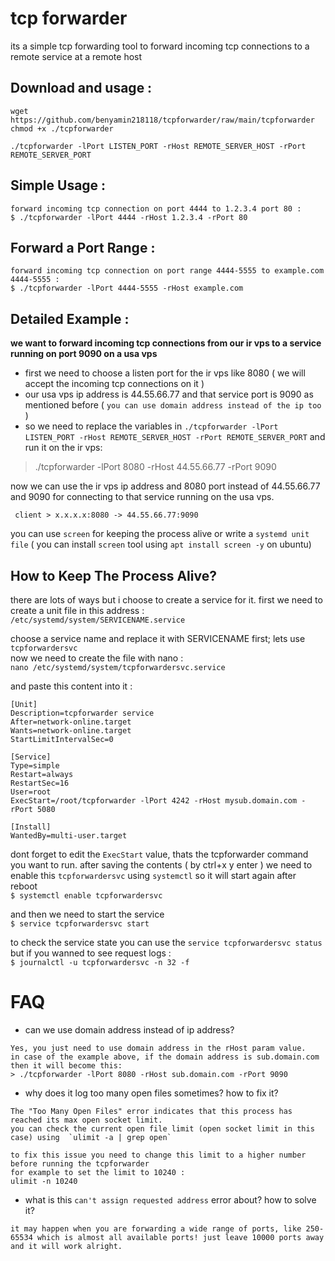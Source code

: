 # tcp forwarder

its a simple tcp forwarding tool to forward incoming tcp connections to a remote service at a remote host

## Download and usage :
```
wget https://github.com/benyamin218118/tcpforwarder/raw/main/tcpforwarder
chmod +x ./tcpforwarder

./tcpforwarder -lPort LISTEN_PORT -rHost REMOTE_SERVER_HOST -rPort REMOTE_SERVER_PORT
```

## Simple Usage :
```
forward incoming tcp connection on port 4444 to 1.2.3.4 port 80 :
$ ./tcpforwarder -lPort 4444 -rHost 1.2.3.4 -rPort 80
```

## Forward a Port Range :
```
forward incoming tcp connection on port range 4444-5555 to example.com 4444-5555 :
$ ./tcpforwarder -lPort 4444-5555 -rHost example.com
```
## Detailed Example :

**we want to forward incoming tcp connections from our ir vps to a service running on port 9090 on a usa vps**
- first we need to choose a listen port for the ir vps like 8080 ( we will accept the incoming tcp connections on it )
- our usa vps ip address is 44.55.66.77 and that service port is 9090 as mentioned before ( `you can use domain address instead of the ip too` )
- so we need to replace the variables in `./tcpforwarder -lPort LISTEN_PORT -rHost REMOTE_SERVER_HOST -rPort REMOTE_SERVER_PORT` and run it on the ir vps:

> ./tcpforwarder -lPort 8080 -rHost 44.55.66.77 -rPort 9090

now we can use the ir vps ip address and 8080 port instead of 44.55.66.77 and 9090 for connecting to that service running on the usa vps. 

` client > x.x.x.x:8080 -> 44.55.66.77:9090`

you can use `screen` for keeping the process alive or write a `systemd unit file`
( you can install `screen` tool using `apt install screen -y` on ubuntu)

## How to Keep The Process Alive?
there are lots of ways but i choose to create a service for it.
first we need to create a unit file in this address :<br/>
`/etc/systemd/system/SERVICENAME.service`

choose a service name and replace it with SERVICENAME first; lets use `tcpforwardersvc`<br/>
now we need to create the file with nano :<br/>
`nano /etc/systemd/system/tcpforwardersvc.service`

and paste this content into it :
```
[Unit]
Description=tcpforwarder service
After=network-online.target
Wants=network-online.target
StartLimitIntervalSec=0

[Service]
Type=simple
Restart=always
RestartSec=16
User=root
ExecStart=/root/tcpforwarder -lPort 4242 -rHost mysub.domain.com -rPort 5080

[Install]
WantedBy=multi-user.target
```
dont forget to edit the `ExecStart` value, thats the tcpforwarder command you want to run.
after saving the contents ( by ctrl+x  y  enter ) we need to enable this `tcpforwardersvc` using `systemctl` so it will start again after reboot<br/>
`$ systemctl enable tcpforwardersvc`

and then we need to start the service<br/>
`$ service tcpforwardersvc start`

to check the service state you can use the `service tcpforwardersvc status` but if you wanned to see request logs :<br/>
`$ journalctl -u tcpforwardersvc -n 32 -f`

# FAQ
- can we use domain address instead of ip address?
```
Yes, you just need to use domain address in the rHost param value.
in case of the example above, if the domain address is sub.domain.com then it will become this:
> ./tcpforwarder -lPort 8080 -rHost sub.domain.com -rPort 9090
```

- why does it log too many open files sometimes? how to fix it?
```
The "Too Many Open Files" error indicates that this process has reached its max open socket limit.
you can check the current open file limit (open socket limit in this case) using  `ulimit -a | grep open`

to fix this issue you need to change this limit to a higher number before running the tcpforwarder
for example to set the limit to 10240 :
ulimit -n 10240
```

- what is this `can't assign requested address` error about? how to solve it?
```
it may happen when you are forwarding a wide range of ports, like 250-65534 which is almost all available ports! just leave 10000 ports away and it will work alright.
```
